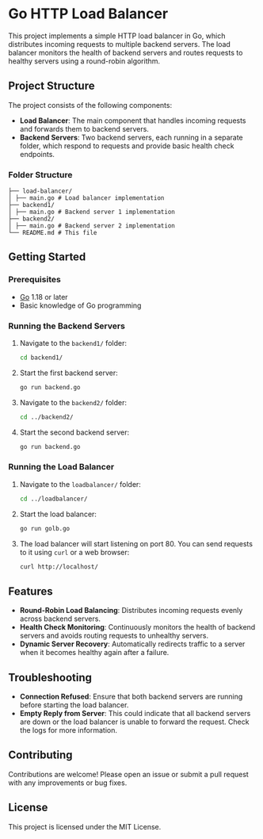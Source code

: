 # Go HTTP Load Balancer

This project implements a simple HTTP load balancer in Go, which distributes incoming requests to multiple backend servers. The load balancer monitors the health of backend servers and routes requests to healthy servers using a round-robin algorithm.

## Project Structure

The project consists of the following components:

- **Load Balancer**: The main component that handles incoming requests and forwards them to backend servers.
- **Backend Servers**: Two backend servers, each running in a separate folder, which respond to requests and provide basic health check endpoints.

### Folder Structure

    ├── load-balancer/
    │ ├── main.go # Load balancer implementation
    ├── backend1/
    │ ├── main.go # Backend server 1 implementation
    ├── backend2/
    │ ├── main.go # Backend server 2 implementation
    └── README.md # This file


## Getting Started

### Prerequisites

- [Go](https://golang.org/doc/install) 1.18 or later
- Basic knowledge of Go programming

### Running the Backend Servers

1. Navigate to the `backend1/` folder:
    ```bash
    cd backend1/
    ```
2. Start the first backend server:
    ```bash
    go run backend.go
    ```
3. Navigate to the `backend2/` folder:
    ```bash
    cd ../backend2/
    ```
4. Start the second backend server:
    ```bash
    go run backend.go
    ```

### Running the Load Balancer

1. Navigate to the `loadbalancer/` folder:
    ```bash
    cd ../loadbalancer/
    ```
2. Start the load balancer:
    ```bash
    go run golb.go
    ```
3. The load balancer will start listening on port 80. You can send requests to it using `curl` or a web browser:
    ```bash
    curl http://localhost/
    ```

## Features

- **Round-Robin Load Balancing**: Distributes incoming requests evenly across backend servers.
- **Health Check Monitoring**: Continuously monitors the health of backend servers and avoids routing requests to unhealthy servers.
- **Dynamic Server Recovery**: Automatically redirects traffic to a server when it becomes healthy again after a failure.

## Troubleshooting

- **Connection Refused**: Ensure that both backend servers are running before starting the load balancer.
- **Empty Reply from Server**: This could indicate that all backend servers are down or the load balancer is unable to forward the request. Check the logs for more information.

## Contributing

Contributions are welcome! Please open an issue or submit a pull request with any improvements or bug fixes.

## License

This project is licensed under the MIT License.
